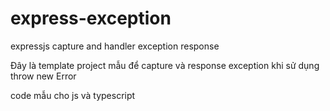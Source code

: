 # express-exception
expressjs capture and handler exception response

Đây là template project mẫu để capture và response exception khi sử dụng throw new Error

code mẫu cho js và typescript
